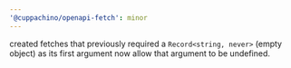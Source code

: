 ```yaml
---
'@cuppachino/openapi-fetch': minor
---
```


created fetches that previously required a `Record<string, never>` (empty object) as its first argument now allow that argument to be undefined.

